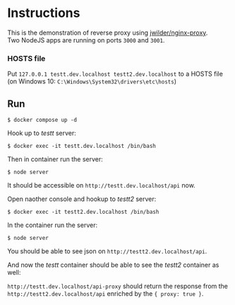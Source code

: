 # Instructions

This is the demonstration of reverse proxy using [jwilder/nginx-proxy](https://hub.docker.com/r/jwilder/nginx-proxy).  
Two NodeJS apps are running on ports `3000` and `3001`.

### HOSTS file

Put `127.0.0.1 testt.dev.localhost testt2.dev.localhost` to a HOSTS file (on Windows 10: `C:\Windows\System32\drivers\etc\hosts`)

## Run

`$ docker compose up -d`

Hook up to _testt_ server:

`$ docker exec -it testt.dev.localhost /bin/bash`

Then in container run the server:

`$ node server`

It should be accessible on `http://testt.dev.localhost/api` now.

Open naother console and hookup to _testt2_ server:

`$ docker exec -it testt2.dev.localhost /bin/bash`

In the container run the server:

`$ node server`

You should be able to see json on `http://testt2.dev.localhost/api`.

And now the _testt_ container should be able to see the _testt2_ container as well:

`http://testt.dev.localhost/api-proxy` should return the response from the `http://testt2.dev.localhost/api` enriched by the `{ proxy: true }`.
